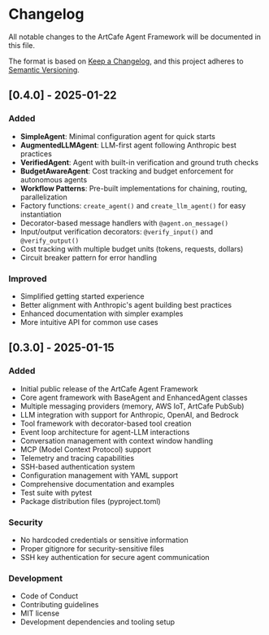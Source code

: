 # Changelog

All notable changes to the ArtCafe Agent Framework will be documented in this file.

The format is based on [Keep a Changelog](https://keepachangelog.com/en/1.0.0/),
and this project adheres to [Semantic Versioning](https://semver.org/spec/v2.0.0.html).

## [0.4.0] - 2025-01-22

### Added
- **SimpleAgent**: Minimal configuration agent for quick starts
- **AugmentedLLMAgent**: LLM-first agent following Anthropic best practices
- **VerifiedAgent**: Agent with built-in verification and ground truth checks
- **BudgetAwareAgent**: Cost tracking and budget enforcement for autonomous agents
- **Workflow Patterns**: Pre-built implementations for chaining, routing, parallelization
- Factory functions: `create_agent()` and `create_llm_agent()` for easy instantiation
- Decorator-based message handlers with `@agent.on_message()`
- Input/output verification decorators: `@verify_input()` and `@verify_output()`
- Cost tracking with multiple budget units (tokens, requests, dollars)
- Circuit breaker pattern for error handling

### Improved
- Simplified getting started experience
- Better alignment with Anthropic's agent building best practices
- Enhanced documentation with simpler examples
- More intuitive API for common use cases

## [0.3.0] - 2025-01-15

### Added
- Initial public release of the ArtCafe Agent Framework
- Core agent framework with BaseAgent and EnhancedAgent classes
- Multiple messaging providers (memory, AWS IoT, ArtCafe PubSub)
- LLM integration with support for Anthropic, OpenAI, and Bedrock
- Tool framework with decorator-based tool creation
- Event loop architecture for agent-LLM interactions
- Conversation management with context window handling
- MCP (Model Context Protocol) support
- Telemetry and tracing capabilities
- SSH-based authentication system
- Configuration management with YAML support
- Comprehensive documentation and examples
- Test suite with pytest
- Package distribution files (pyproject.toml)

### Security
- No hardcoded credentials or sensitive information
- Proper gitignore for security-sensitive files
- SSH key authentication for secure agent communication

### Development
- Code of Conduct
- Contributing guidelines
- MIT license
- Development dependencies and tooling setup